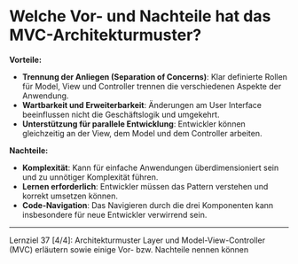 # Welche Vor- und Nachteile hat das MVC-Architekturmuster?

**Vorteile:**
- **Trennung der Anliegen (Separation of Concerns)**: Klar definierte Rollen für Model, View und Controller trennen die verschiedenen Aspekte der Anwendung.
- **Wartbarkeit und Erweiterbarkeit**: Änderungen am User Interface beeinflussen nicht die Geschäftslogik und umgekehrt.
- **Unterstützung für parallele Entwicklung**: Entwickler können gleichzeitig an der View, dem Model und dem Controller arbeiten.

**Nachteile:**
- **Komplexität**: Kann für einfache Anwendungen überdimensioniert sein und zu unnötiger Komplexität führen.
- **Lernen erforderlich**: Entwickler müssen das Pattern verstehen und korrekt umsetzen können.
- **Code-Navigation**: Das Navigieren durch die drei Komponenten kann insbesondere für neue Entwickler verwirrend sein.

---

Lernziel 37 \[4/4\]: Architekturmuster Layer und Model-View-Controller (MVC) erläutern sowie einige Vor- bzw. Nachteile nennen können
